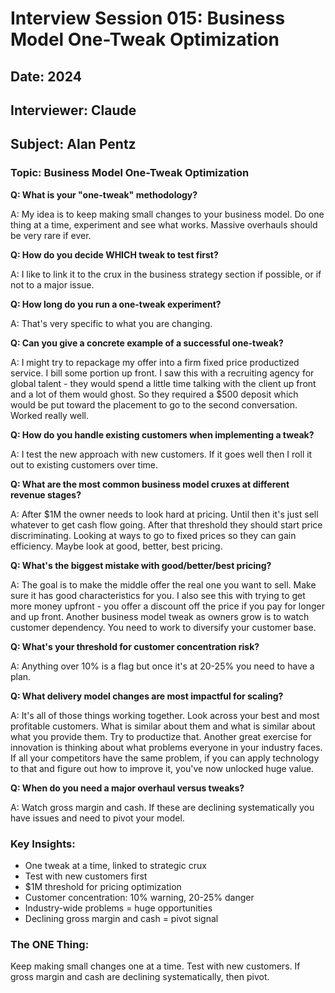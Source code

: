 # Interview Session 015: Business Model One-Tweak Optimization
## Date: 2024
## Interviewer: Claude
## Subject: Alan Pentz

### Topic: Business Model One-Tweak Optimization

**Q: What is your "one-tweak" methodology?**

A: My idea is to keep making small changes to your business model. Do one thing at a time, experiment and see what works. Massive overhauls should be very rare if ever.

**Q: How do you decide WHICH tweak to test first?**

A: I like to link it to the crux in the business strategy section if possible, or if not to a major issue.

**Q: How long do you run a one-tweak experiment?**

A: That's very specific to what you are changing.

**Q: Can you give a concrete example of a successful one-tweak?**

A: I might try to repackage my offer into a firm fixed price productized service. I bill some portion up front. I saw this with a recruiting agency for global talent - they would spend a little time talking with the client up front and a lot of them would ghost. So they required a $500 deposit which would be put toward the placement to go to the second conversation. Worked really well.

**Q: How do you handle existing customers when implementing a tweak?**

A: I test the new approach with new customers. If it goes well then I roll it out to existing customers over time.

**Q: What are the most common business model cruxes at different revenue stages?**

A: After $1M the owner needs to look hard at pricing. Until then it's just sell whatever to get cash flow going. After that threshold they should start price discriminating. Looking at ways to go to fixed prices so they can gain efficiency. Maybe look at good, better, best pricing.

**Q: What's the biggest mistake with good/better/best pricing?**

A: The goal is to make the middle offer the real one you want to sell. Make sure it has good characteristics for you. I also see this with trying to get more money upfront - you offer a discount off the price if you pay for longer and up front. Another business model tweak as owners grow is to watch customer dependency. You need to work to diversify your customer base.

**Q: What's your threshold for customer concentration risk?**

A: Anything over 10% is a flag but once it's at 20-25% you need to have a plan.

**Q: What delivery model changes are most impactful for scaling?**

A: It's all of those things working together. Look across your best and most profitable customers. What is similar about them and what is similar about what you provide them. Try to productize that. Another great exercise for innovation is thinking about what problems everyone in your industry faces. If all your competitors have the same problem, if you can apply technology to that and figure out how to improve it, you've now unlocked huge value.

**Q: When do you need a major overhaul versus tweaks?**

A: Watch gross margin and cash. If these are declining systematically you have issues and need to pivot your model.

### Key Insights:
- One tweak at a time, linked to strategic crux
- Test with new customers first
- $1M threshold for pricing optimization
- Customer concentration: 10% warning, 20-25% danger
- Industry-wide problems = huge opportunities
- Declining gross margin and cash = pivot signal

### The ONE Thing:
Keep making small changes one at a time. Test with new customers. If gross margin and cash are declining systematically, then pivot.